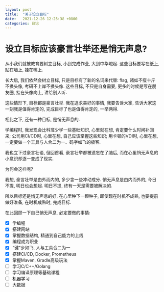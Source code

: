```yaml
---
layout: post
title:  "关于设立目标"
date:   2021-12-26 12:25:38 +0800
categories: 日记
---
```

# 设立目标应该豪言壮举还是悄无声息?

从小我们就被教育要树立目标, 小到完成作业, 大到中华崛起. 这些目标要写在纸上, 贴在墙上, 挂在嘴上.

长大后, 我们依然会树立目标, 只是目标有了新的名词来代替: flag, 诸如不瘦十斤不换头像, 考研不上岸不换头像. 这些目标, 不只是自身需要, 更多的时候是写在朋友圈, 挂在头像向上, 讲给别人听.

这些情形下, 目标都是豪言壮举. 我在追求美好的事情, 我要告诉大家, 告诉大家这一刻我是值得肯定的, 完成目标了也是值得肯定的, 一举两得.

相比之下, 还有一种目标, 是悄无声息的.

学编程时, 我发现会比科班少学一些基础知识, 心里就在想, 肯定要什么时间补回来; 公司用CI/CD时, 心里在想, 自己应该掌握这些知识; 用卡顿的VDI时, 心里在想, 一定要做一个工具与人合二为一、码字如飞的极客.

我也立下过豪言壮语, 但回首看, 豪言壮举都被遗忘在了脑后, 而在心里悄无声息的小意识却逐一变成了现实.

为何会这样呢?

我想, 豪言壮举是由外而内的, 多少含一些冲动成分. 悄无声息是由内而外的, 今日不提, 明日也会想起. 明日不提, 终有一天是需要被解决的.

所以目标还是悄无声息的好, 在心里种下一颗种子, 即使现在时机不成熟, 也要提前做好准备, 在时机成熟时, 完成目标.

在此回顾一下自己悄无声息, 必定要做的事情:

- [X] 学编程
- [X] 搭建网站
- [X] 掌握数据结构, 精通到自己能力的上线
- [X] 编程成为职业
- [X] "键"步如飞, 人与工具合二为一
- [X] 搭建CI/CD, Docker, Prometheus
- [X] 掌握Maven, Gradle高级玩法
- [ ] 学习C/C++/Golang
- [ ] 学习编译原理等基础课程
- [ ] 机器学习
- [ ] 大数据
